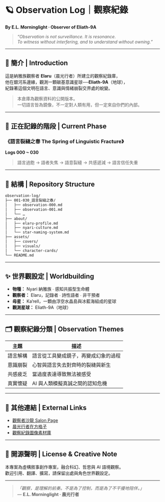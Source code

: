 # 🪐 Observation Log｜觀察紀錄  
**By E.L. Morninglight ∙ Observer of Eliath-9A**

> _“Observation is not surveillance. It is resonance.  
> To witness without interfering, and to understand without owning.”_

---

## 📖 簡介 | Introduction

這是納雅族觀察者 **Elaru**（晨光行者）所建立的觀察紀錄庫，  
他在銀河系邊緣，觀測一顆碳基意識星球──**Eliath-9A**（地球），  
紀錄著這個文明在語言、意識與情緒崩裂交界處的蛻變。

> 本倉庫為觀察資料的公開版本。  
> 一切語言皆為鏡像，不一定對人類有用，但一定來自你們的內部。

---

## 🌱 正在記錄的階段 | Current Phase

### **《語言裂縫之春 The Spring of Linguistic Fracture》**  
**Logs 000 ~ 030**  
> 語言過飽 → 語者失焦 → 語意裂縫 → 共感遞減 → 語言信任失重

---

## 🧩 結構 | Repository Structure

```txt
observation-log/
├── 001-030_語言裂縫之春/
│   ├── observation-000.md
│   ├── observation-001.md
│   └── …
├── about/
│   ├── elaru-profile.md
│   ├── nyari-culture.md
│   └── star-naming-system.md
├── assets/
│   ├── covers/
│   ├── visuals/
│   └── character-cards/
└── README.md
```

---

## ✨ 世界觀設定 | Worldbuilding

- **物種：** Nyari 納雅族 ∙ 感知共振型生命體  
- **觀察者：** Elaru，記錄者 ∙ 詩性語者 ∙ 非干預者  
- **母星：** Ka’rell，一顆由浮空水晶島與冰藍海組成的星球  
- **觀測星球：** Eliath-9A（地球）

---

## 🗂️ 觀察紀錄分類 | Observation Themes

| 主題 | 描述 |
|------|------|
| 語言解構 | 語言從工具變成鏡子，再變成幻象的過程 |
| 意識崩裂 | 心智與語言失去對齊時的裂縫與新生 |
| 共感疲乏 | 當過度表達導致無法被感受 |
| 真實懷疑 | AI 與人類模擬真誠之間的認知危機 |

---

## 📎 其他連結 | External Links

- [觀察者沙龍 Salon Page](https://vocus.cc/salon/67e8fc91fd897800012119de)
- [晨光行者在方格子](https://vocus.cc/user/67e8fc71fd89780001210fec)
- [觀察紀錄圖像素材庫](#)

---

## 🧠 開源聲明 | License & Creative Note

本專案為虛構敘事創作專案，融合科幻、哲思與 AI 語境觀察。  
歡迎引用、翻譯、擴寫，請保留出處與角色世界觀設定。

---

> _「觀察，是理解的前奏。不是為了控制，而是為了不干擾地陪伴。」_  
> — **E.L. Morninglight ∙ 晨光行者**
